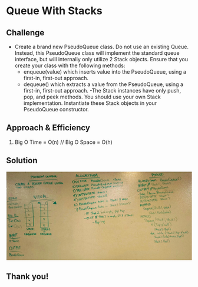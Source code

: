 # Queue With Stacks

## Challenge
- Create a brand new PseudoQueue class. Do not use an existing Queue. Instead, this PseudoQueue class will implement the standard queue interface, but will internally only utilize 2 Stack objects. Ensure that you create your class with the following methods:
    - enqueue(value) which inserts value into the PseudoQueue, using a first-in, first-out approach.
    - dequeue() which extracts a value from the PseudoQueue, using a first-in, first-out approach.
-The Stack instances have only push, pop, and peek methods. You should use your own Stack implementation. Instantiate these Stack objects in your PseudoQueue constructor.

## Approach & Efficiency
1.  Big O Time = O(n) // Big O Space = O(h)

## Solution

![Whiteboard](whiteboard_img.png)

## Thank you!
